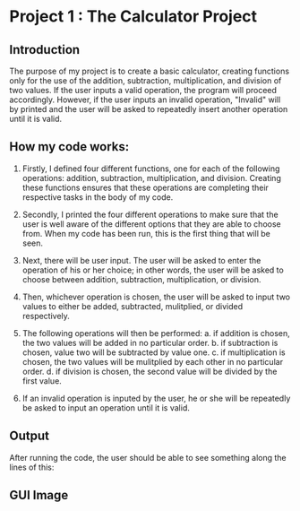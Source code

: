 # Project 1 : The Calculator Project
## Introduction
The purpose of my project is to create a basic calculator, creating functions only for the use of the addition, subtraction, multiplication, and division of two values. If the user inputs a valid operation, the program will proceed accordingly. However, if the user inputs an invalid operation, "Invalid" will by printed and the user will be asked to repeatedly insert another operation until it is valid.

## How my code works:
1. Firstly, I defined four different functions, one for each of the following operations: addition, subtraction, multiplication, and division. Creating these functions ensures that these operations are completing their respective tasks in the body of my code.

2. Secondly, I printed the four different operations to make sure that the user is well aware of the different options that they are able to choose from. When my code has been run, this is the first thing that will be seen.

3. Next, there will be user input. The user will be asked to enter the operation of his or her choice; in other words, the user will be asked to choose between addition, subtraction, multiplication, or division. 

4. Then, whichever operation is chosen, the user will be asked to input two values to either be added, subtracted, mulitplied, or divided respectively.

5. The following operations will then be performed:
  a. if addition is chosen, the two values will be added in no particular order.
  b. if subtraction is chosen, value two will be subtracted by value one.
  c. if multiplication is chosen, the two values will be mulitplied by each other in no particular order.
  d. if division is chosen, the second value will be divided by the first value.
  
 6. If an invalid operation is inputed by the user, he or she will be repeatedly be asked to input an operation until it is valid.
 
 ## Output
 After running the code, the user should be able to see something along the lines of this:

## GUI Image
